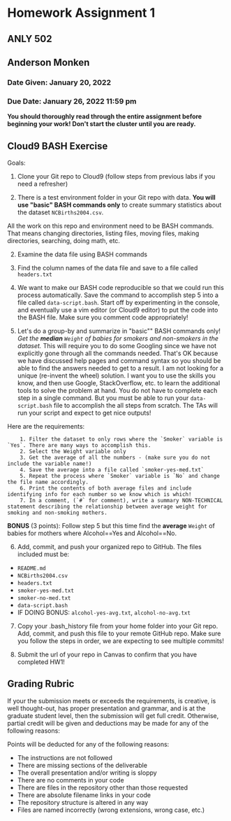 # Homework Assignment 1
## ANLY 502
## Anderson Monken

### Date Given: January 20, 2022
### Due Date: January 26, 2022 11:59 pm

**You should thoroughly read through the entire assignment before beginning your work! Don't start the cluster until you are ready.**

## Cloud9 BASH Exercise

Goals:

1. Clone your Git repo to Cloud9 (follow steps from previous labs if you need a refresher)

2. There is a test environment folder in your Git repo with data. **You will use "basic" BASH commands only** to create summary statistics about the dataset `NCBirths2004.csv`.

All the work on this repo and environment need to be BASH commands. That means changing directories, listing files, moving files, making directories, searching, doing math, etc.

2. Examine the data file using BASH commands

3. Find the column names of the data file and save to a file called `headers.txt`

4. We want to make our BASH code reproducible so that we could run this process automatically. Save the command to accomplish step 5 into a file called `data-script.bash`. Start off by experimenting in the console, and eventually use a vim editor (or Cloud9 editor) to put the code into the BASH file. Make sure you comment code appropriately!

5. Let's do a group-by and summarize in "basic"" BASH commands only! *Get the **median** `Weight` of babies for smokers and non-smokers in the dataset.* This will require you to do some Googling since we have not explicitly gone through all the commands needed. That's OK because we have discussed help pages and command syntax so you should be able to find the answers needed to get to a result. I am not looking for a unique (re-invent the wheel) solution. I want you to use the skills you know, and then use Google, StackOverflow, etc. to learn the additional tools to solve the problem at hand. You do not have to complete each step in a single command. But you must be able to run your `data-script.bash` file to accomplish the all steps from scratch. The TAs will run your script and expect to get nice outputs!

Here are the requirements:

        1. Filter the dataset to only rows where the `Smoker` variable is `Yes`. There are many ways to accomplish this.
        2. Select the Weight variable only 
        3. Get the average of all the numbers - (make sure you do not include the variable name!)
        4. Save the average into a file called `smoker-yes-med.txt`
        5. Repeat the process where `Smoker` variable is `No` and change the file name accordingly.
        6. Print the contents of both average files and include identifying info for each number so we know which is which!
        7. In a comment, (`#` for comment), write a summary NON-TECHNICAL statement describing the relationship between average weight for smoking and non-smoking mothers.

**BONUS** (3 points): Follow step 5 but this time find the **average** `Weight` of babies for mothers where Alcohol==Yes and Alcohol==No.

6. Add, commit, and push your organized repo to GitHub. The files included must be:
  - `README.md`
  - `NCBirths2004.csv`
  - `headers.txt`
  - `smoker-yes-med.txt`
  - `smoker-no-med.txt`
  - `data-script.bash`
  - IF DOING BONUS: `alcohol-yes-avg.txt`, `alcohol-no-avg.txt`

7. Copy your .bash_history file from your home folder into your Git repo. Add, commit, and push this file to your remote GitHub repo. Make sure you follow the steps in order, we are expecting to see multiple commits!

8. Submit the url of your repo in Canvas to confirm that you have completed HW1!

## Grading Rubric

If your the submission meets or exceeds the requirements, is creative, is well thought-out, has proper presentation and grammar, and is at the graduate student level, then the submission will get full credit. Otherwise, partial credit will be given and deductions may be made for any of the following reasons:

Points will be deducted for any of the following reasons:

* The instructions are not followed
* There are missing sections of the deliverable
* The overall presentation and/or writing is sloppy
* There are no comments in your code
* There are files in the repository other than those requested
* There are absolute filename links in your code
* The repository structure is altered in any way
* Files are named incorrectly (wrong extensions, wrong case, etc.)
